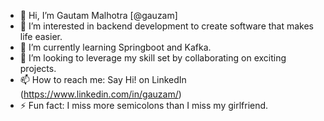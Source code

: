 - 👋 Hi, I’m Gautam Malhotra [@gauzam]
- 👀 I’m interested in backend development to create software that makes life easier.
- 🌱 I’m currently learning Springboot and Kafka.
- 💞️ I’m looking to leverage my skill set by collaborating on exciting projects.
- 📫 How to reach me: Say Hi! on LinkedIn (https://www.linkedin.com/in/gauzam/)
- ⚡ Fun fact: I miss more semicolons than I miss my girlfriend.

<!---
gauzam/gauzam is a ✨ special ✨ repository because its `README.md` (this file) appears on your GitHub profile.
You can click the Preview link to take a look at your changes.
--->

